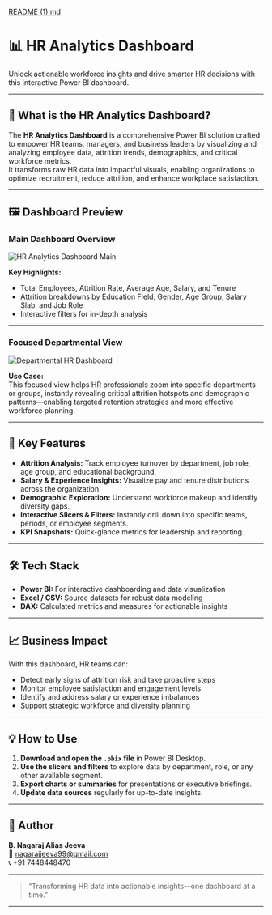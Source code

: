 [README (1).md](https://github.com/user-attachments/files/21696386/README.1.md)
# 📊 HR Analytics Dashboard

Unlock actionable workforce insights and drive smarter HR decisions with this interactive Power BI dashboard.

---

## 🚀 What is the HR Analytics Dashboard?

The **HR Analytics Dashboard** is a comprehensive Power BI solution crafted to empower HR teams, managers, and business leaders by visualizing and analyzing employee data, attrition trends, demographics, and critical workforce metrics.  
It transforms raw HR data into impactful visuals, enabling organizations to optimize recruitment, reduce attrition, and enhance workplace satisfaction.

---

## 🖼️ Dashboard Preview

### Main Dashboard Overview
![HR Analytics Dashboard Main](file-service://file-517qC7YUjUM217sbUVMxE1)

**Key Highlights:**
- Total Employees, Attrition Rate, Average Age, Salary, and Tenure
- Attrition breakdowns by Education Field, Gender, Age Group, Salary Slab, and Job Role
- Interactive filters for in-depth analysis

---

### Focused Departmental View
![Departmental HR Dashboard](file-service://file-UjBnuSEWGJ1vLxh5Sv1rfb)

**Use Case:**  
This focused view helps HR professionals zoom into specific departments or groups, instantly revealing critical attrition hotspots and demographic patterns—enabling targeted retention strategies and more effective workforce planning.

---

## 🎯 Key Features

- **Attrition Analysis:** Track employee turnover by department, job role, age group, and educational background.
- **Salary & Experience Insights:** Visualize pay and tenure distributions across the organization.
- **Demographic Exploration:** Understand workforce makeup and identify diversity gaps.
- **Interactive Slicers & Filters:** Instantly drill down into specific teams, periods, or employee segments.
- **KPI Snapshots:** Quick-glance metrics for leadership and reporting.

---

## 🛠️ Tech Stack

- **Power BI:** For interactive dashboarding and data visualization
- **Excel / CSV:** Source datasets for robust data modeling
- **DAX:** Calculated metrics and measures for actionable insights

---

## 📈 Business Impact

With this dashboard, HR teams can:
- Detect early signs of attrition risk and take proactive steps
- Monitor employee satisfaction and engagement levels
- Identify and address salary or experience imbalances
- Support strategic workforce and diversity planning

---

## 💡 How to Use

1. **Download and open the `.pbix` file** in Power BI Desktop.
2. **Use the slicers and filters** to explore data by department, role, or any other available segment.
3. **Export charts or summaries** for presentations or executive briefings.
4. **Update data sources** regularly for up-to-date insights.

---

## 👤 Author

**B. Nagaraj Alias Jeeva**  
📧 [nagarajjeeva99@gmail.com](mailto:nagarajjeeva99@gmail.com)  
📞 +91 7448448470

---

> “Transforming HR data into actionable insights—one dashboard at a time.”

---
